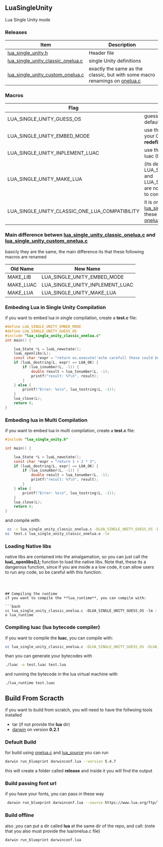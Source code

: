 ## LuaSingleUnity
Lua Single Unity mode

### Releases
| Item | Description |
| ---- | ----------- |
|[lua_single_unity.h](https://github.com/OUIsolutions/LuaSingleUnity/releases/download/5.4.7/lua_single_unity.h)| Header file|
|[lua_single_unity_classic_onelua.c](https://github.com/OUIsolutions/LuaSingleUnity/releases/download/5.4.7/lua_single_unity_classic_onelua.c)| single Unity definitions|
|[lua_single_unity_custom_onelua.c](https://github.com/OUIsolutions/LuaSingleUnity/releases/download/5.4.7/lua_single_unity_custom_onelua.c)| exactly the same as the classic, but with some macro renamings on [onelua.c](https://github.com/lua/lua/blob/master/onelua.c)|

### Macros
| Flag | Description |
| ---- | ----------- |
|LUA_SINGLE_UNITY_GUESS_OS | guess the os, if defined, it will use the default os check [guess_os.h](/src/guess_os.h) |
|LUA_SINGLE_UNITY_EMBED_MODE | use these if you want to embed lua into your C code , otherwise will raises **redefinition of main** |
|LUA_SINGLE_UNITY_INPLEMENT_LUAC | use these if you want to compile the luac (lua bytecode generator) |
|LUA_SINGLE_UNITY_MAKE_LUA| (its default if LUA_SINGLE_UNITY_EMBED_MODE and LUA_SINGLE_UNITY_INPLEMENT_LUAC are not defined) use these if you want to compile the lua runtime|
|LUA_SINGLE_UNITY_CLASSIC_ONE_LUA_COMPATIBILITY| it is only usefull on [lua_single_unity_custom_onelua.c](https://github.com/OUIsolutions/LuaSingleUnity/releases/download/5.4.7/lua_single_unity_custom_onelua.c), with these flag will emulate the classic [onelua.c](https://github.com/lua/lua/blob/master/onelua.c)|

### Main difference betwen [lua_single_unity_classic_onelua.c](https://github.com/OUIsolutions/LuaSingleUnity/releases/download/5.4.7/lua_single_unity_classic_onelua.c) and [lua_single_unity_custom_onelua.c](https://github.com/OUIsolutions/LuaSingleUnity/releases/download/5.4.7/lua_single_unity_custom_onelua.c)
basicly they are the same, the main difference its that these following macros are renamed

| Old Name | New Name |
| -------- | -------- |
|MAKE_LIB  | LUA_SINGLE_UNITY_EMBED_MODE |
|MAKE_LUAC | LUA_SINGLE_UNITY_INPLEMENT_LUAC |
|MAKE_LUA | LUA_SINGLE_UNITY_MAKE_LUA |


### Embeding Lua in Single Unity Compilation
if you want to embed lua in single compilation, create a **test.c** file:

```c
#define LUA_SINGLE_UNITY_EMBED_MODE
#define LUA_SINGLE_UNITY_GUESS_OS
#include "lua_single_unity_classic_onelua.c"
int main() {

    lua_State *L = luaL_newstate();
    luaL_openlibs(L);
    const char *expr = "return os.execute('echo carefull these could be executed by your user ')"; 
    if (luaL_dostring(L, expr) == LUA_OK) {
        if (lua_isnumber(L, -1)) { 
            double result = lua_tonumber(L, -1);
            printf("result: %f\n", result);
        }
    } else {
        printf("Error: %s\n", lua_tostring(L, -1)); 
    }
    lua_close(L); 
    return 0;
}

```

### Embeding lua in Multi Compilation
if you want to embed lua in multi compilation, create a **test.c** file:

```c
#include "lua_single_unity.h"

int main() {

    lua_State *L = luaL_newstate();
    const char *expr = "return 1 + 2 * 3"; 
    if (luaL_dostring(L, expr) == LUA_OK) {
        if (lua_isnumber(L, -1)) { 
            double result = lua_tonumber(L, -1);
            printf("result: %f\n", result);
        }
    } else {
        printf("Error: %s\n", lua_tostring(L, -1)); 
    }
    lua_close(L); 
    return 0;
}
```
and compile with:

```bash
 cc -c lua_single_unity_classic_onelua.c -DLUA_SINGLE_UNITY_GUESS_OS -DLUA_SINGLE_UNITY_EMBED_MODE
cc  test.c lua_single_unity_classic_onelua.o -lm
```

### Loading Native libs
native libs are contained into the amalgamation, so you can just call the **luaL_openlibs(L);**
function to load the native libs.
Note that, these its a dangerous function, since if you are inside a a low code, it can allow
users to run any code, so be careful with this function.
```



## Compiling the runtime
if you want to compile the **lua_runtime**, you can compile with:

```bash
cc lua_single_unity_classic_onelua.c -DLUA_SINGLE_UNITY_GUESS_OS -lm -o lua_runtime
```

### Compiling luac (lua bytecode compiler)
if you want to compile the **luac**, you can compile with:

```bash
cc lua_single_unity_classic_onelua.c -DLUA_SINGLE_UNITY_GUESS_OS -DLUA_SINGLE_UNITY_INPLEMENT_LUAC -lm -o luac
```
than you can generate your bytecodes with
```bash
./luac -o test.luac test.lua
```
and running the bytecode in the lua virtual machine with
```bash
./lua_runtime test.luac
```





## Build From Scracth

if you want to build from scratch, you will need to have the follwoing tools 
installed 

- tar (if not provide the **lua** dir)
- [darwin](https://github.com/OUIsolutions/Darwin) on version **0.2.1**

### Default Build
for build using [onelua.c](https://github.com/lua/lua/blob/master/onelua.c) and 
[lua_source](https://www.lua.org/versions.html) you can run 

```bash
darwin run_blueprint darwinconf.lua --version 5.4.7
```
this will create a folder called **release** and inside it you will find the
output


### Build passing font url
if you have your fonts, you can pass in these way
```bash
 darwin run_blueprint darwinconf.lua --source https://www.lua.org/ftp/lua-5.4.7.tar.gz --onelua https://raw.githubusercontent.com/lua/lua/refs/heads/master/onelua.c
```

### Build offline
also ,you can put a dir called **lua** at the same dir of the repo, and call:
(note that you also must provide the lua/onelua.c file)
```bash
darwin run_blueprint darwinconf.lua
```
